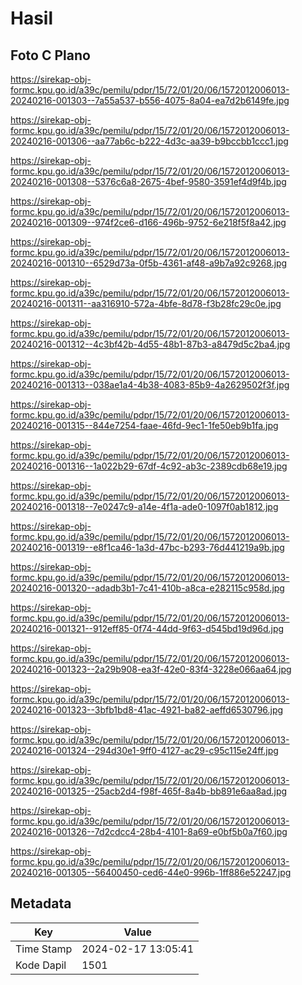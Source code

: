 # Hasil

## Foto C Plano

https://sirekap-obj-formc.kpu.go.id/a39c/pemilu/pdpr/15/72/01/20/06/1572012006013-20240216-001303--7a55a537-b556-4075-8a04-ea7d2b6149fe.jpg

https://sirekap-obj-formc.kpu.go.id/a39c/pemilu/pdpr/15/72/01/20/06/1572012006013-20240216-001306--aa77ab6c-b222-4d3c-aa39-b9bccbb1ccc1.jpg

https://sirekap-obj-formc.kpu.go.id/a39c/pemilu/pdpr/15/72/01/20/06/1572012006013-20240216-001308--5376c6a8-2675-4bef-9580-3591ef4d9f4b.jpg

https://sirekap-obj-formc.kpu.go.id/a39c/pemilu/pdpr/15/72/01/20/06/1572012006013-20240216-001309--974f2ce6-d166-496b-9752-6e218f5f8a42.jpg

https://sirekap-obj-formc.kpu.go.id/a39c/pemilu/pdpr/15/72/01/20/06/1572012006013-20240216-001310--6529d73a-0f5b-4361-af48-a9b7a92c9268.jpg

https://sirekap-obj-formc.kpu.go.id/a39c/pemilu/pdpr/15/72/01/20/06/1572012006013-20240216-001311--aa316910-572a-4bfe-8d78-f3b28fc29c0e.jpg

https://sirekap-obj-formc.kpu.go.id/a39c/pemilu/pdpr/15/72/01/20/06/1572012006013-20240216-001312--4c3bf42b-4d55-48b1-87b3-a8479d5c2ba4.jpg

https://sirekap-obj-formc.kpu.go.id/a39c/pemilu/pdpr/15/72/01/20/06/1572012006013-20240216-001313--038ae1a4-4b38-4083-85b9-4a2629502f3f.jpg

https://sirekap-obj-formc.kpu.go.id/a39c/pemilu/pdpr/15/72/01/20/06/1572012006013-20240216-001315--844e7254-faae-46fd-9ec1-1fe50eb9b1fa.jpg

https://sirekap-obj-formc.kpu.go.id/a39c/pemilu/pdpr/15/72/01/20/06/1572012006013-20240216-001316--1a022b29-67df-4c92-ab3c-2389cdb68e19.jpg

https://sirekap-obj-formc.kpu.go.id/a39c/pemilu/pdpr/15/72/01/20/06/1572012006013-20240216-001318--7e0247c9-a14e-4f1a-ade0-1097f0ab1812.jpg

https://sirekap-obj-formc.kpu.go.id/a39c/pemilu/pdpr/15/72/01/20/06/1572012006013-20240216-001319--e8f1ca46-1a3d-47bc-b293-76d441219a9b.jpg

https://sirekap-obj-formc.kpu.go.id/a39c/pemilu/pdpr/15/72/01/20/06/1572012006013-20240216-001320--adadb3b1-7c41-410b-a8ca-e282115c958d.jpg

https://sirekap-obj-formc.kpu.go.id/a39c/pemilu/pdpr/15/72/01/20/06/1572012006013-20240216-001321--912eff85-0f74-44dd-9f63-d545bd19d96d.jpg

https://sirekap-obj-formc.kpu.go.id/a39c/pemilu/pdpr/15/72/01/20/06/1572012006013-20240216-001323--2a29b908-ea3f-42e0-83f4-3228e066aa64.jpg

https://sirekap-obj-formc.kpu.go.id/a39c/pemilu/pdpr/15/72/01/20/06/1572012006013-20240216-001323--3bfb1bd8-41ac-4921-ba82-aeffd6530796.jpg

https://sirekap-obj-formc.kpu.go.id/a39c/pemilu/pdpr/15/72/01/20/06/1572012006013-20240216-001324--294d30e1-9ff0-4127-ac29-c95c115e24ff.jpg

https://sirekap-obj-formc.kpu.go.id/a39c/pemilu/pdpr/15/72/01/20/06/1572012006013-20240216-001325--25acb2d4-f98f-465f-8a4b-bb891e6aa8ad.jpg

https://sirekap-obj-formc.kpu.go.id/a39c/pemilu/pdpr/15/72/01/20/06/1572012006013-20240216-001326--7d2cdcc4-28b4-4101-8a69-e0bf5b0a7f60.jpg

https://sirekap-obj-formc.kpu.go.id/a39c/pemilu/pdpr/15/72/01/20/06/1572012006013-20240216-001305--56400450-ced6-44e0-996b-1ff886e52247.jpg


## Metadata

| Key        | Value               |
| ---------- | ------------------- |
| Time Stamp | 2024-02-17 13:05:41 |
| Kode Dapil | 1501                |



